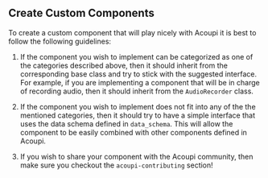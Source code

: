 ## Create Custom Components

To create a custom component that will play nicely with Acoupi it is best to
follow the following guidelines:

1. If the component you wish to implement can be categorized as one of the
   categories described above, then it should inherit from the corresponding
   base class and try to stick with the suggested interface. For example, if you
   are implementing a component that will be in charge of recording audio, then
   it should inherit from the `AudioRecorder` class.

2. If the component you wish to implement does not fit into any of the the
   mentioned categories, then it should try to have a simple interface that uses
   the data schema defined in `data_schema`. This will allow the component to be
   easily combined with other components defined in Acoupi.

3. If you wish to share your component with the Acoupi community, then make sure
   you checkout the `acoupi-contributing` section!